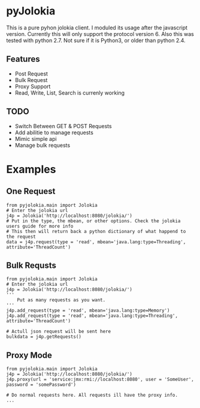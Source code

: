 pyJolokia
================

This is a pure pyhon jolokia client. I moduled its usage after the javascript version.
Currently this will only support the protocol version 6. Also this was tested with python 2.7. 
Not sure if it is Python3, or older than python 2.4. 

Features
-------------

* Post Request
* Bulk Request
* Proxy Support
* Read, Write, List, Search is currenly working

TODO
-------------------

* Switch Between GET & POST Requests
* Add abilitie to manage requests
* Mimic simple api
* Manage bulk requests

Examples
=====================

One Request
----------------

    from pyjolokia.main import Jolokia
    # Enter the jolokia url
    j4p = Jolokia('http://localhost:8080/jolokia/')
    # Put in the type, the mbean, or other options. Check the jolokia users guide for more info
    # This then will return back a python dictionary of what happend to the request
    data = j4p.request(type = 'read', mbean='java.lang:type=Threading', attribute='ThreadCount')

Bulk Requsts
-----------------

    from pyjolokia.main import Jolokia
    # Enter the jolokia url
    j4p = Jolokia('http://localhost:8080/jolokia/')
    '''
        Put as many requests as you want. 
    '''
    j4p.add_request(type = 'read', mbean='java.lang:type=Memory')
    j4p.add_request(type = 'read', mbean='java.lang:type=Threading', attribute='ThreadCount')

    # Actull json request will be sent here
    bulkdata = j4p.getRequests()

Proxy Mode
------------------
    from pyjolokia.main import Jolokia
    j4p = Jolokia('http://localhost:8080/jolokia/')
    j4p.proxy(url = 'service:jmx:rmi://localhost:8080', user = 'SomeUser', password = 'somePassword')

    # Do normal requests here. All requests ill have the proxy info.
    ...
